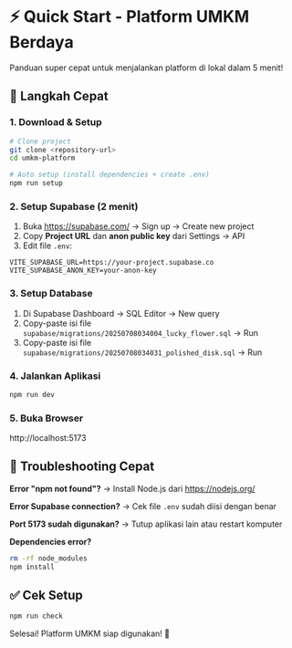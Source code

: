 # ⚡ Quick Start - Platform UMKM Berdaya

Panduan super cepat untuk menjalankan platform di lokal dalam 5 menit!

## 🎯 Langkah Cepat

### 1. Download & Setup
```bash
# Clone project
git clone <repository-url>
cd umkm-platform

# Auto setup (install dependencies + create .env)
npm run setup
```

### 2. Setup Supabase (2 menit)
1. Buka https://supabase.com/ → Sign up → Create new project
2. Copy **Project URL** dan **anon public key** dari Settings → API
3. Edit file `.env`:
```env
VITE_SUPABASE_URL=https://your-project.supabase.co
VITE_SUPABASE_ANON_KEY=your-anon-key
```

### 3. Setup Database
1. Di Supabase Dashboard → SQL Editor → New query
2. Copy-paste isi file `supabase/migrations/20250708034004_lucky_flower.sql` → Run
3. Copy-paste isi file `supabase/migrations/20250708034031_polished_disk.sql` → Run

### 4. Jalankan Aplikasi
```bash
npm run dev
```

### 5. Buka Browser
http://localhost:5173

## 🔧 Troubleshooting Cepat

**Error "npm not found"?**
→ Install Node.js dari https://nodejs.org/

**Error Supabase connection?**
→ Cek file `.env` sudah diisi dengan benar

**Port 5173 sudah digunakan?**
→ Tutup aplikasi lain atau restart komputer

**Dependencies error?**
```bash
rm -rf node_modules
npm install
```

## ✅ Cek Setup
```bash
npm run check
```

Selesai! Platform UMKM siap digunakan! 🎉